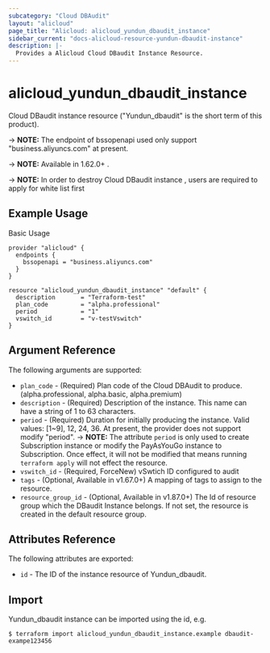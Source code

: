 ```yaml
---
subcategory: "Cloud DBAudit"
layout: "alicloud"
page_title: "Alicloud: alicloud_yundun_dbaudit_instance"
sidebar_current: "docs-alicloud-resource-yundun-dbaudit-instance"
description: |-
  Provides a Alicloud Cloud DBaudit Instance Resource.
---
```


# alicloud\_yundun_dbaudit_instance

Cloud DBaudit instance resource ("Yundun_dbaudit" is the short term of this product).

-> **NOTE:** The endpoint of bssopenapi used only support "business.aliyuncs.com" at present.

-> **NOTE:** Available in 1.62.0+ .

-> **NOTE:** In order to destroy Cloud DBaudit instance , users are required to apply for white list first

## Example Usage

Basic Usage

```
provider "alicloud" {
  endpoints {
    bssopenapi = "business.aliyuncs.com"
  }
}

resource "alicloud_yundun_dbaudit_instance" "default" {
  description       = "Terraform-test"
  plan_code         = "alpha.professional"
  period            = "1"
  vswitch_id        = "v-testVswitch"
}
```
## Argument Reference

The following arguments are supported:

* `plan_code` - (Required) Plan code of the Cloud DBAudit to produce. (alpha.professional, alpha.basic, alpha.premium) 
* `description` - (Required) Description of the instance. This name can have a string of 1 to 63 characters.
* `period` - (Required) Duration for initially producing the instance. Valid values: [1~9], 12, 24, 36. At present, the provider does not support modify "period".
-> **NOTE:** The attribute `period` is only used to create Subscription instance or modify the PayAsYouGo instance to Subscription. Once effect, it will not be modified that means running `terraform apply` will not effect the resource.
* `vswitch_id` - (Required, ForceNew) vSwtich ID configured to audit
* `tags` - (Optional, Available in v1.67.0+) A mapping of tags to assign to the resource.
* `resource_group_id` - (Optional, Available in v1.87.0+) The Id of resource group which the DBaudit Instance belongs. If not set, the resource is created in the default resource group.

## Attributes Reference

The following attributes are exported:

* `id` - The ID of the instance resource of Yundun_dbaudit.

## Import

Yundun_dbaudit instance can be imported using the id, e.g.

```
$ terraform import alicloud_yundun_dbaudit_instance.example dbaudit-exampe123456
```
